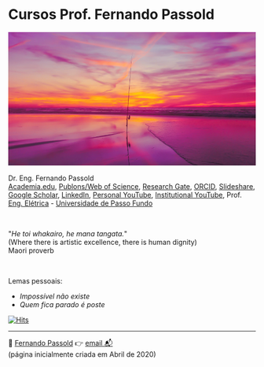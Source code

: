 # Cursos Prof. Fernando Passold

![initial_image.jpg](initial_image.jpg)

Dr. Eng. Fernando Passold<br />
[Academia.edu](https://marcianazambillo.academia.edu/FernandoPassold), [Publons/Web of Science](https://www.webofscience.com/wos/author/rid/J-3070-2015), [Research Gate](https://www.researchgate.net/profile/Fernando\_Passold/info), [ORCID](https://orcid.org/0000-0002-9599-5914), [Slideshare](http://pt.slideshare.net/fpassold), [Google Scholar](https://scholar.google.com/citations?user=lvvFQ5YAAAAJ&hl=en), [LinkedIn](https://www.linkedin.com/in/fernando-passold-7a553b22/), [Personal YouTube](https://www.youtube.com/user/fpassold/videos), [Institutional YouTube](https://www.youtube.com/channel/UCF8lEIDVbtjLWNu1zXlJMVA/videos), Prof. [Eng. Elétrica](https://www.upf.br/fear/curso/engenharia-eletrica/laboratorios) - [Universidade de Passo Fundo](https://www.upf.br/)

&nbsp;

"*He toi whakairo, he mana tangata.*"<br />
(Where there is artistic excellence, there is human dignity)<br />
Maori proverb

&nbsp;

Lemas pessoais:
* *Impossível não existe*
* *Quem fica parado é poste*

[![Hits](https://hits.sh/fpassold.github.io.svg)](https://hits.sh/fpassold.github.io/)

----

🌊 [Fernando Passold](https://fpassold.github.io/) 👉 [email 📬](mailto:fpassold@gmail.com)<br />
(página inicialmente criada em Abril de 2020)
